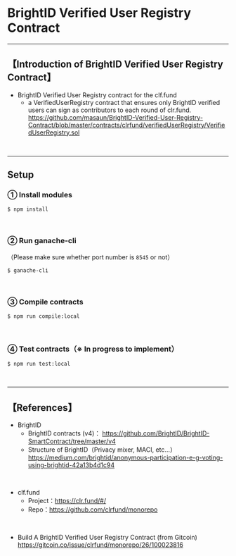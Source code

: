 # BrightID Verified User Registry Contract

***
## 【Introduction of BrightID Verified User Registry Contract】
- BrightID Verified User Registry contract for the clf.fund
  - a VerifiedUserRegistry contract that ensures only BrightID verified users can sign as contributors to each round of clr.fund.  
    https://github.com/masaun/BrightID-Verified-User-Registry-Contract/blob/master/contracts/clrfund/verifiedUserRegistry/VerifiedUserRegistry.sol


&nbsp;

***

## Setup
### ① Install modules
```
$ npm install
```

<br>

### ② Run ganache-cli
（Please make sure whether port number is `8545` or not）
```
$ ganache-cli
```

<br>

### ③ Compile contracts
```
$ npm run compile:local
```

<br>

### ④ Test contracts（※ In progress to implement）
```
$ npm run test:local
```


&nbsp;

***

## 【References】
- BrightID
  - BrightID contracts (v4)：
https://github.com/BrightID/BrightID-SmartContract/tree/master/v4
  - Structure of BrightID（Privacy mixer, MACI, etc...）
https://medium.com/brightid/anonymous-participation-e-g-voting-using-brightid-42a13b4d1c94

<br>

- clf.fund 
  - Project：https://clr.fund/#/
  - Repo：https://github.com/clrfund/monorepo

<br>

- Build A BrightID Verified User Registry Contract (from Gitcoin)
https://gitcoin.co/issue/clrfund/monorepo/26/100023816 
